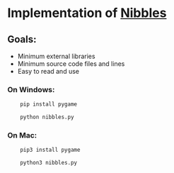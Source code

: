 # Implementation of [Nibbles](https://en.wikipedia.org/wiki/Nibbles_(video_game))

## Goals: 
* Minimum external libraries
* Minimum source code files and lines
* Easy to read and use

### On Windows:
```cmd
    pip install pygame
```
```cmd
    python nibbles.py  
```
### On Mac:
```bash
    pip3 install pygame
```
```bash
    python3 nibbles.py  
```